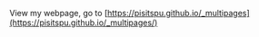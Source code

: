 View my webpage, go to [https://pisitspu.github.io/_multipages](https://pisitspu.github.io/_multipages/)
